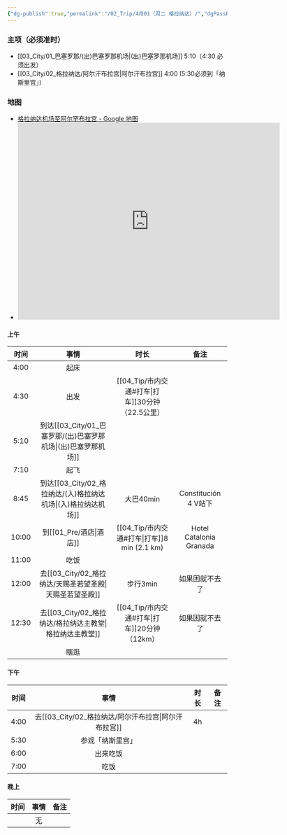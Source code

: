 ```yaml
---
{"dg-publish":true,"permalink":"/02_Trip/4月01（周二 格拉纳达）/","dgPassFrontmatter":true}
---
```



### 主项（必须准时）
+ [[03_City/01_巴塞罗那/(出)巴塞罗那机场\|(出)巴塞罗那机场]]  5:10（4:30 必须出发）
+ [[03_City/02_格拉纳达/阿尔汗布拉宫\|阿尔汗布拉宫]]  4:00 (5:30必须到「纳斯里宫」）

### 地图
+ [格拉纳达机场至阿尔罕布拉宫 - Google 地图](https://maps.app.goo.gl/HK7ErCxApV6AYdEe8)
+ <iframe src="https://www.google.com/maps/embed?pb=!1m46!1m12!1m3!1d406950.3246467687!2d-4.003914729255476!3d37.16935489145711!2m3!1f0!2f0!3f0!3m2!1i1024!2i768!4f13.1!4m31!3e0!4m5!1s0xd7201ae692e9a55%3A0xcbd3ce42b1495573!2z6KW_54-t54mZ5LmU5aWH57qzIEEtNDA3NSwg5qC85ouJ57qz6L6-5py65Zy6!3m2!1d37.1877458!2d-3.7779569!4m5!1s0xd71fce99ecabc7b%3A0xd12aff8b00dfda7a!2z6KW_54-t54mZ5qC85ouJ57qz6L6-IEF2ZW5pZGEgZGUgTWFkcmlkLCBDYXRhbG9uaWEgR3JhbmFkYQ!3m2!1d37.184991499999995!2d-3.6041412!4m5!1s0xd71fcea8d372cc1%3A0x381f831b10dd5e35!2sBas%C3%ADlica%20de%20San%20Juan%20de%20Dios%2C%20Calle%20San%20Juan%20de%20Dios%2C%20Granada%2C%20Spain!3m2!1d37.1806656!2d-3.6029815!4m5!1s0xd71fcbfabac5341%3A0x1e12077a3a67bb31!2sCatedral%20de%20Granada%2C%20Granada%2C%20Spain!3m2!1d37.1761737!2d-3.5993052999999997!4m5!1s0xd71fcb7977fb93b%3A0x808dd1ef1221a27f!2zU3BhaW4sIEdyYW5hZGEsIENhbGxlIFJlYWwgZGUgbGEgQWxoYW1icmEsIOmYv-WwlOe9leW4g-aLieWuqw!3m2!1d37.1760783!2d-3.5881412999999998!5e0!3m2!1sen!2ssg!4v1741203384943!5m2!1sen!2ssg" width="600" height="450" style="border:0;" allowfullscreen="" loading="lazy" referrerpolicy="no-referrer-when-downgrade"></iframe>
#### 上午

|  时间   |       事情        |              时长               |           备注            |
| :---: | :-------------: | :---------------------------: | :---------------------: |
| 4:00  |       起床        |                               |                         |
| 4:30  |       出发        |  [[04_Tip/市内交通#打车\|打车]]30分钟（22.5公里）  |                         |
| 5:10  | 到达[[03_City/01_巴塞罗那/(出)巴塞罗那机场\|(出)巴塞罗那机场]] |                               |                         |
| 7:10  |       起飞        |                               |                         |
| 8:45  |  到达[[03_City/02_格拉纳达/(入)格拉纳达机场\|(入)格拉纳达机场]]   |            大巴40min            |   Constitución 4 V站下    |
| 10:00 |     到[[01_Pre/酒店\|酒店]]     | [[04_Tip/市内交通#打车\|打车]]8 min (2.1 km) | Hotel Catalonia Granada |
| 11:00 |       吃饭        |                               |                         |
| 12:00 |  去[[03_City/02_格拉纳达/天赐圣若望圣殿\|天赐圣若望圣殿]]   |            步行3min             |         如果困就不去了         |
| 12:30 |  去[[03_City/02_格拉纳达/格拉纳达主教堂\|格拉纳达主教堂]]   |   [[04_Tip/市内交通#打车\|打车]]20分钟（12km）   |         如果困就不去了         |
|       |       瞎逛        |                               |                         |


####  下午

|  时间  |     事情      | 时长  | 备注  |
| :--: | :---------: | :-: | :-: |
| 4:00 | 去[[03_City/02_格拉纳达/阿尔汗布拉宫\|阿尔汗布拉宫]] | 4h  |     |
| 5:30 |  参观「纳斯里宫」   |     |     |
| 6:00 |    出来吃饭     |     |     |
| 7:00 |     吃饭      |     |     |

####  晚上

| 时间  | 事情  | 备注  |
| :-: | :-: | :-: |
|     |  无  |     |

